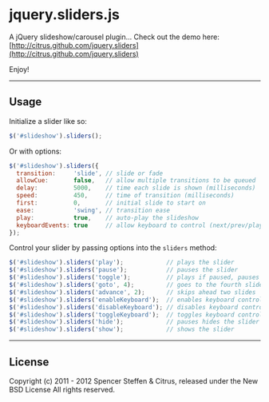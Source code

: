 jquery.sliders.js
=================

A jQuery slideshow/carousel plugin... Check out the demo here: [http://citrus.github.com/jquery.sliders](http://citrus.github.com/jquery.sliders)

Enjoy!

------------------------------------------------------------------------------
Usage
------------------------------------------------------------------------------

Initialize a slider like so:

```js
$('#slideshow').sliders();
```    
    
Or with options:
    
```js
$('#slideshow').sliders({  
  transition:     'slide', // slide or fade
  allowCue:       false,   // allow multiple transitions to be queued
  delay:          5000,    // time each slide is shown (milliseconds)
  speed:          450,     // time of transition (milliseconds)
  first:          0,       // initial slide to start on
  ease:           'swing', // transition ease
  play:           true,    // auto-play the slideshow
  keyboardEvents: true     // allow keyboard to control (next/prev/play/pause)
});
```    


Control your slider by passing options into the `sliders` method:

```js
$('#slideshow').sliders('play');            // plays the slider
$('#slideshow').sliders('pause');           // pauses the slider
$('#slideshow').sliders('toggle');          // plays if paused, pauses if playing
$('#slideshow').sliders('goto', 4);         // goes to the fourth slide (zero index)
$('#slideshow').sliders('advance', 2);      // skips ahead two slides
$('#slideshow').sliders('enableKeyboard');  // enables keyboard control (arrow keys for next/prev and spacebar for play/pause)
$('#slideshow').sliders('disableKeyboard'); // disables keyboard control
$('#slideshow').sliders('toggleKeyboard');  // toggles keyboard control
$('#slideshow').sliders('hide');            // pauses hides the slider
$('#slideshow').sliders('show');            // shows the slider
```


------------------------------------------------------------------------------
License
------------------------------------------------------------------------------

Copyright (c) 2011 - 2012 Spencer Steffen & Citrus, released under the New BSD License All rights reserved.
